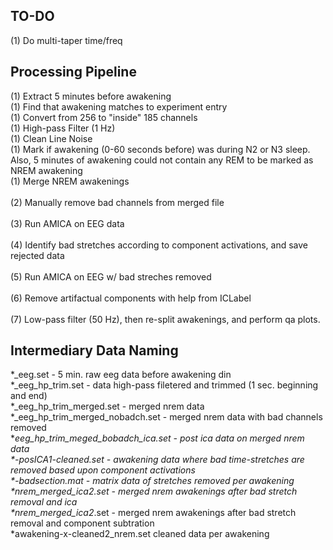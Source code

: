 ## TO-DO <br />
(1) Do multi-taper time/freq <br />

## Processing Pipeline <br />
(1) Extract 5 minutes before awakening <br />
(1) Find that awakening matches to experiment entry <br />
(1) Convert from 256 to "inside" 185 channels <br />
(1) High-pass Filter (1 Hz) <br />
(1) Clean Line Noise <br />
(1) Mark if awakening (0-60 seconds before) was during N2 or N3 sleep. Also, 5 minutes of awakening could not contain any REM to be marked as NREM awakening <br />
(1) Merge NREM awakenings <br />
<br />
(2) Manually remove bad channels from merged file <br />
<br />
(3) Run AMICA on EEG data <br /> 
<br />
(4) Identify bad stretches according to component activations, and save rejected data <br />
<br />
(5) Run AMICA on EEG w/ bad streches removed <br />
<br />
(6) Remove artifactual components with help from ICLabel <br />
<br />
(7) Low-pass filter (50 Hz), then re-split awakenings, and perform qa plots.

## Intermediary Data Naming <br />
*_eeg.set - 5 min. raw eeg data before awakening din <br />
*_eeg_hp_trim.set - data high-pass filetered and trimmed (1 sec. beginning and end) <br />
*_eeg_hp_trim_merged.set - merged nrem data <br />
*_eeg_hp_trim_merged_nobadch.set - merged nrem data with bad channels removed <br />
*_eeg_hp_trim_meged_bobadch_ica.set - post ica data on merged nrem data <br />
*-posICA1-cleaned.set - awakening data where bad time-stretches are removed based upon component activations <br />
*-badsection.mat - matrix data of stretches removed per awakening <br />
*nrem_merged_ica2.set - merged nrem awakenings after bad stretch removal and ica <br />
*nrem_merged_ica2_.set - merged nrem awakenings after bad stretch removal and component subtration <br />
*awakening-x-cleaned2_nrem.set cleaned data per awakening <br />
